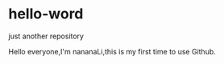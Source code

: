 # hello-word
just another repository

Hello everyone,I'm nananaLi,this is my first time to use Github.
